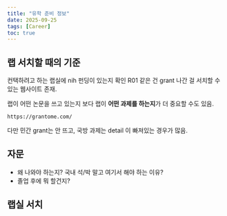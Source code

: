 ```yaml
---
title: "유학 준비 정보"
date: 2025-09-25
tags: [Career]
toc: true
---
```


## 랩 서치할 때의 기준
컨택하려고 하는 랩실에 nih 펀딩이 있는지 확인
R01 같은 건 grant 나간 걸 서치할 수 있는 웹사이트 존재.

랩이 어떤 논문을 쓰고 있는지 보다 랩이 **어떤 과제를 하는지**가 더 중요할 수도 있음.
```
https://grantome.com/
```

다만 민간 grant는 안 뜨고, 국방 과제는 detail 이 빠져있는 경우가 많음.

## 자문
- 왜 나와야 하는지? 국내 석/박 말고 여기서 해야 하는 이유? 
- 졸업 후에 뭐 할건지?

## 랩실 서치 